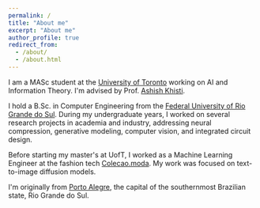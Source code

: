 ```yaml
---
permalink: /
title: "About me"
excerpt: "About me"
author_profile: true
redirect_from: 
  - /about/
  - /about.html
---
```

I am a MASc student at the [University of Toronto](https://www.ece.utoronto.ca/) working on AI and Information Theory. I'm advised by Prof. [Ashish Khisti](https://www.comm.utoronto.ca/~akhisti/).

I hold a B.Sc. in Computer Engineering from the [Federal University of Rio Grande do Sul](http://www.ufrgs.br/english/home). During my undergraduate years, I worked on several research projects in academia and industry, addressing neural compression, generative modeling, computer vision, and integrated circuit design.

Before starting my master's at UofT, I worked as a Machine Learning Engineer at the fashion tech [Colecao.moda](https://www.colecao.moda/). My work was focused on text-to-image diffusion models.

I'm originally from [Porto Alegre](https://en.wikipedia.org/wiki/Porto_Alegre), the capital of the southernmost Brazilian state, Rio Grande do Sul.
